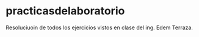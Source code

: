 # practicasdelaboratorio
Resoluciuoin de todos los ejercicios vistos en clase del ing. Edem Terraza.
